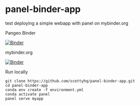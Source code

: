 # panel-binder-app
test deploying a simple webapp with panel on mybinder.org

Pangeo Binder

[![Binder](https://aws-uswest2-binder.pangeo.io/badge_logo.svg)](https://aws-uswest2-binder.pangeo.io/v2/gh/scottyhq/panel-binder-app/main?urlpath=%2Fpanel%2Fapp)


mybinder.org

[![Binder](https://mybinder.org/badge_logo.svg)](https://mybinder.org/v2/gh/scottyhq/panel-binder-app/main?urlpath=%2Fpanel%2Fapp)



Run locally
```
git clone https://github.com/scottyhq/panel-binder-app.git
cd panel-binder-app
conda env create -f environment.yml
conda activate panel
panel serve myapp
```

